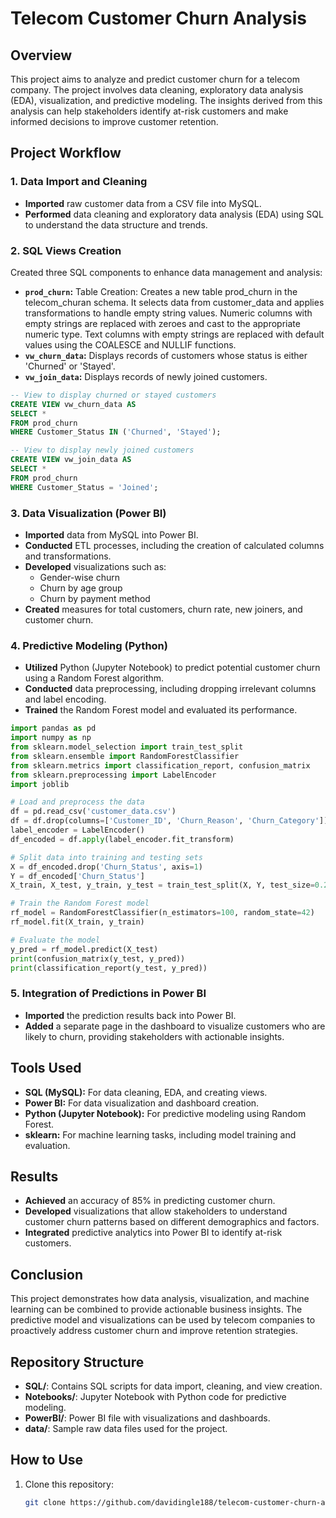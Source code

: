# Telecom Customer Churn Analysis

## Overview
This project aims to analyze and predict customer churn for a telecom company. The project involves data cleaning, exploratory data analysis (EDA), visualization, and predictive modeling. The insights derived from this analysis can help stakeholders identify at-risk customers and make informed decisions to improve customer retention.

## Project Workflow

### 1. Data Import and Cleaning
- **Imported** raw customer data from a CSV file into MySQL.
- **Performed** data cleaning and exploratory data analysis (EDA) using SQL to understand the data structure and trends.

### 2. SQL Views Creation
Created three SQL components to enhance data management and analysis:

- **`prod_churn`:** Table Creation: Creates a new table prod_churn in the telecom_churan schema. It selects data from customer_data and applies transformations to handle empty string values. Numeric columns with empty strings are replaced with zeroes and cast to the appropriate numeric type. Text columns with empty strings are replaced with default values using the COALESCE and NULLIF functions.
- **`vw_churn_data`:** Displays records of customers whose status is either 'Churned' or 'Stayed'.
- **`vw_join_data`:** Displays records of newly joined customers.

```sql
-- View to display churned or stayed customers
CREATE VIEW vw_churn_data AS
SELECT * 
FROM prod_churn 
WHERE Customer_Status IN ('Churned', 'Stayed');

-- View to display newly joined customers
CREATE VIEW vw_join_data AS
SELECT * 
FROM prod_churn 
WHERE Customer_Status = 'Joined';
```
### 3. Data Visualization (Power BI)
- **Imported** data from MySQL into Power BI.
- **Conducted** ETL processes, including the creation of calculated columns and transformations.
- **Developed** visualizations such as:
  - Gender-wise churn
  - Churn by age group
  - Churn by payment method
- **Created** measures for total customers, churn rate, new joiners, and customer churn.

### 4. Predictive Modeling (Python)
- **Utilized** Python (Jupyter Notebook) to predict potential customer churn using a Random Forest algorithm.
- **Conducted** data preprocessing, including dropping irrelevant columns and label encoding.
- **Trained** the Random Forest model and evaluated its performance.

```python
import pandas as pd
import numpy as np
from sklearn.model_selection import train_test_split
from sklearn.ensemble import RandomForestClassifier  
from sklearn.metrics import classification_report, confusion_matrix   
from sklearn.preprocessing import LabelEncoder   
import joblib

# Load and preprocess the data
df = pd.read_csv('customer_data.csv')
df = df.drop(columns=['Customer_ID', 'Churn_Reason', 'Churn_Category'])
label_encoder = LabelEncoder()
df_encoded = df.apply(label_encoder.fit_transform)

# Split data into training and testing sets
X = df_encoded.drop('Churn_Status', axis=1)
Y = df_encoded['Churn_Status']
X_train, X_test, y_train, y_test = train_test_split(X, Y, test_size=0.2, random_state=42)

# Train the Random Forest model
rf_model = RandomForestClassifier(n_estimators=100, random_state=42)
rf_model.fit(X_train, y_train)

# Evaluate the model
y_pred = rf_model.predict(X_test)
print(confusion_matrix(y_test, y_pred))
print(classification_report(y_test, y_pred))
```

### 5. Integration of Predictions in Power BI
- **Imported** the prediction results back into Power BI.
- **Added** a separate page in the dashboard to visualize customers who are likely to churn, providing stakeholders with actionable insights.

## Tools Used
- **SQL (MySQL):** For data cleaning, EDA, and creating views.
- **Power BI:** For data visualization and dashboard creation.
- **Python (Jupyter Notebook):** For predictive modeling using Random Forest.
- **sklearn:** For machine learning tasks, including model training and evaluation.

## Results
- **Achieved** an accuracy of 85% in predicting customer churn.
- **Developed** visualizations that allow stakeholders to understand customer churn patterns based on different demographics and factors.
- **Integrated** predictive analytics into Power BI to identify at-risk customers.

## Conclusion
This project demonstrates how data analysis, visualization, and machine learning can be combined to provide actionable business insights. The predictive model and visualizations can be used by telecom companies to proactively address customer churn and improve retention strategies.

## Repository Structure
- **SQL/**: Contains SQL scripts for data import, cleaning, and view creation.
- **Notebooks/**: Jupyter Notebook with Python code for predictive modeling.
- **PowerBI/**: Power BI file with visualizations and dashboards.
- **data/**: Sample raw data files used for the project.

## How to Use
1. Clone this repository:
   ```bash
   git clone https://github.com/davidingle188/telecom-customer-churn-analysis.git
